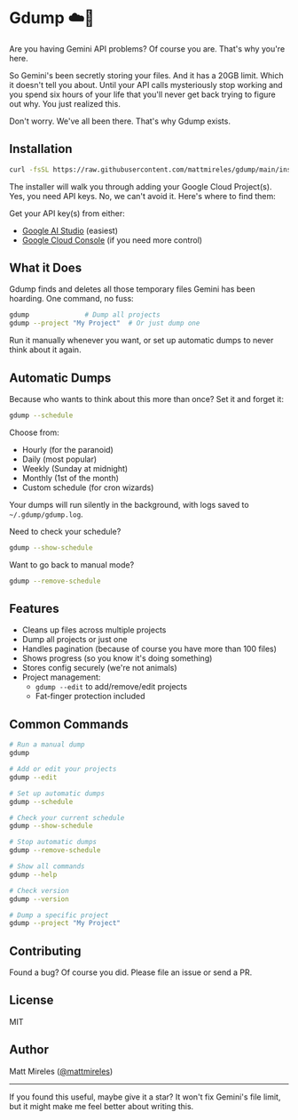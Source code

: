 # Gdump ☁️💩

Are you having Gemini API problems? Of course you are. That's why you're here.

So Gemini's been secretly storing your files. And it has a 20GB limit. Which it doesn't tell you about. Until your API calls mysteriously stop working and you spend six hours of your life that you'll never get back trying to figure out why. You just realized this. 

Don't worry. We've all been there. That's why Gdump exists.

## Installation

```bash
curl -fsSL https://raw.githubusercontent.com/mattmireles/gdump/main/install_gdump.sh | bash
```

The installer will walk you through adding your Google Cloud Project(s). Yes, you need API keys. No, we can't avoid it. Here's where to find them:

Get your API key(s) from either:

- [Google AI Studio](https://makersuite.google.com/app/apikey) (easiest)
- [Google Cloud Console](https://console.cloud.google.com) (if you need more control)

## What it Does

Gdump finds and deletes all those temporary files Gemini has been hoarding. One command, no fuss:

```bash
gdump              # Dump all projects
gdump --project "My Project"  # Or just dump one
```

Run it manually whenever you want, or set up automatic dumps to never think about it again.

## Automatic Dumps

Because who wants to think about this more than once? Set it and forget it:

```bash
gdump --schedule
```

Choose from:
- Hourly (for the paranoid)
- Daily (most popular)
- Weekly (Sunday at midnight)
- Monthly (1st of the month)
- Custom schedule (for cron wizards)

Your dumps will run silently in the background, with logs saved to `~/.gdump/gdump.log`.

Need to check your schedule?
```bash
gdump --show-schedule
```

Want to go back to manual mode?
```bash
gdump --remove-schedule
```

## Features

- Cleans up files across multiple projects
- Dump all projects or just one
- Handles pagination (because of course you have more than 100 files)
- Shows progress (so you know it's doing something)
- Stores config securely (we're not animals)
- Project management:
  - `gdump --edit` to add/remove/edit projects
  - Fat-finger protection included

## Common Commands

```bash
# Run a manual dump
gdump

# Add or edit your projects
gdump --edit

# Set up automatic dumps
gdump --schedule

# Check your current schedule
gdump --show-schedule

# Stop automatic dumps
gdump --remove-schedule

# Show all commands
gdump --help

# Check version
gdump --version

# Dump a specific project
gdump --project "My Project"
```

## Contributing

Found a bug? Of course you did. Please file an issue or send a PR.

## License

MIT

## Author

Matt Mireles ([@mattmireles](https://twitter.com/mattmireles))

---

If you found this useful, maybe give it a star? It won't fix Gemini's file limit, but it might make me feel better about writing this.
